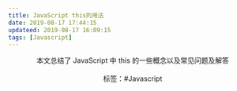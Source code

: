 ```yaml
---
title: JavaScript this的用法
date: 2019-08-17 17:44:15
updateed: 2019-08-17 16:09:15
tags: [Javascript]
---
```


<center>
  本文总结了 JavaScript 中 this 的一些概念以及常见问题及解答
<center>
</br>
</center>
  标签：#Javascript
</center>

<!-- more -->
